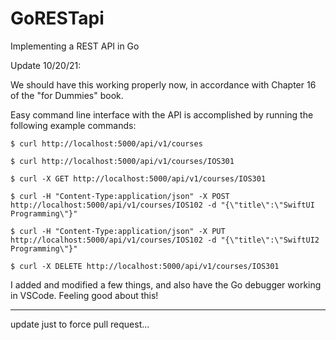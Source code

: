# GoRESTapi
 Implementing a REST API in Go 

 Update 10/20/21: 

 We should have this working properly now, in accordance with Chapter 16 of the "for Dummies" book. 

 Easy command line interface with the API is accomplished by running the following example commands:

 ```
$ curl http://localhost:5000/api/v1/courses

$ curl http://localhost:5000/api/v1/courses/IOS301

$ curl -X GET http://localhost:5000/api/v1/courses/IOS301

$ curl -H "Content-Type:application/json" -X POST http://localhost:5000/api/v1/courses/IOS102 -d "{\"title\":\"SwiftUI Programming\"}"

$ curl -H "Content-Type:application/json" -X PUT http://localhost:5000/api/v1/courses/IOS102 -d "{\"title\":\"SwiftUI2 Programming\"}"

$ curl -X DELETE http://localhost:5000/api/v1/courses/IOS301
```

I added and modified a few things, and also have the Go debugger working in VSCode. Feeling good about this! 

---
update just to force pull request...
